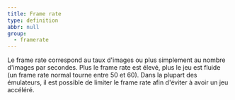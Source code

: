 ```yaml
---
title: Frame rate
type: definition
abbr: null
group:
  - framerate
---
```

Le frame rate correspond au taux d'images ou plus simplement au nombre d'images par secondes. Plus le frame rate est élevé, plus le jeu est fluide (un frame rate normal tourne entre 50 et 60). Dans la plupart des émulateurs, il est possible de limiter le frame rate afin d'éviter à avoir un jeu accéléré.
